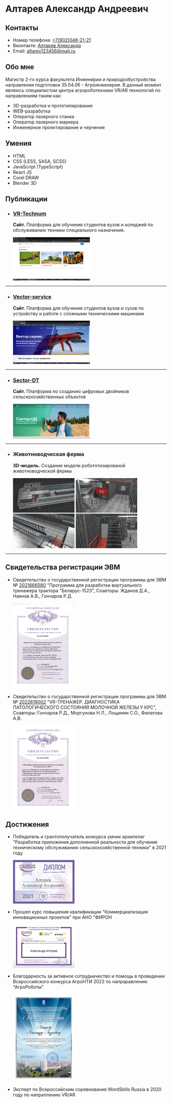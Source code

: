# Алтарев Александр Андреевич

## Контакты 

* Номер телефона: [+7(902)048-21-21](tel:89020488121)
* Вконтакте: [Алтарев Александр](https://vk.com/alaisev)
* Email: [altarev123456@mail.ru](mailto:altarev123456@mail.ru)

## Обо мне 

Магистр 2-го курса факультета Инженирии и природообустройства направления подготовки 35.04.06 - Агроинженерия. В данный момент являюсь специалистом центра агророботехники VR/AR технологий по направлениям таким как: 

* 3D-разработка и прототипирование
* WEB-разработка
* Оператор лазерного станка
* Оператор лазерного маркера 
* Инженерное проектирование и черчение


## Умения 

* HTML
* CSS (LESS, SASA, SCSS)
* JavaScript (TypeScript)
* React JS
* Corel DRAW
* Blender 3D


## Публикации 

* ### [VR-Technum](https://vr-technum.ru/)

  **Сайт.** Платформа для обучения студентов вузов и коледжей по обслуживанию техники специального назначения.

  <img src="./Fotochki/VrT3.png" width=50%>

------------------------------------------------


* ### [Vector-service](https://service-vector.ru/)

  **Сайт.** Платформа для обучения студентов вузов и сузов по устройству и работе с сложными техническими машинами 

  <img src="./Fotochki/SerV1.png" width=50%>

------------------------------------------------

* ### [Sector-DT](https://sector-dt.ru//)

  **Сайт.** Платформа по созданию цифровых двойников сельскохозяйственных объектов 

  <img src="./Fotochki/sectorDT.png" width=50%>
  
------------------------------------------------

* ### Животноводческая ферма 

  **3D-модель.** Создание модели робототизированой животноводческой фермы 

  <img src="./Fotochki/fer1.jpg" width=40%>
  <img src="./Fotochki/fer22.jpg" width=40%>
  <img src="./Fotochki/fer3.jpg" width=40%>
  <img src="./Fotochki/fer4.jpg" width=40%>

------------------------------------------------


## Свидетельства регистрации ЭВМ

* Свидетельство о государственной регистрации программы для ЭВМ № [2021666580](https://www.elibrary.ru/item.asp?id=47118670&ysclid=lge3p772mv905521853) "Программа для разработки виртуального тренажера трактора "Беларус-1523", Соавторы: Жданов Д.А., Наянов А.В., Гончаров Р.Д.

  [<img src="./Fotochki/GrantBel.jpg" width=40%>](./Fotochki/GrantBel.jpg)

* Свидетельство о государственной регистрации программы для ЭВМ № [2022619002](https://elibrary.ru/item.asp?id=48493961) "VR-ТРЕНАЖЕР. ДИАГНОСТИКА ПАТОЛОГИЧЕСКОГО СОСТОЯНИЯ МОЛОЧНОЙ ЖЕЛЕЗЫ У КРС", Соавторы: Гончаров Р.Д., Моргунова Н.Л., Лощинин С.О., Филатова А.В.

  [<img src="./Fotochki/GrantKRS.jpg" width=40%>](./Fotochki/GrantKRS.jpg)

## Достижения 

* Победитель и грантополучатель конкурса умник архипелаг "Разработка приложения дополненной реальности для обучения техническому обслуживанию сельскохозяйственной техники" в 2021 году

  [<img src="./Fotochki/AltarevAA_page-0001.jpg" width=40%>](./Fotochki/AltarevAA_page-0001.jpg)

* Прошел курс повышения квалификации "Коммерциализация инновационных проектов" при АНО "ФИРОН

  [<img src="./Fotochki/certificate_pages-to-jpg-0001.jpg" width=40%>](./Fotochki/certificate_pages-to-jpg-0001.jpg)

* Благодарность за активное сотрудничество и помощь в проведении Всероссийского конкурса АгроНТИ 2022 по напраравлению "АгроРоботы"

  [<img src="./Fotochki/Altarev_2022_page-0001.jpg" width=40%>](./Fotochki/Altarev_2022_page-0001.jpg)

* Эксперт по Всероссийским соревнования WordSkills Russia в 2020 году по напраплению VR/AR

